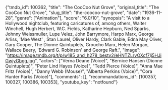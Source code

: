 {"tmdb_id": 100362, "title": "The CooCoo Nut Grove", "original_title": "The CooCoo Nut Grove", "slug_title": "the-coocoo-nut-grove", "date": "1936-11-28", "genre": ["Animation"], "score": "6.0/10", "synopsis": "A visit to a Hollywood nightclub, featuring caricatures of, among others, Walter Winchell, Hugh Herbert, W.C. Fields, Katharine Hepburn, Ned Sparks, Johnny Weissmuller, Lupe Velez, John Barrymore, Harpo Marx, George Arliss, 'Mae West' , Stan Laurel, Oliver Hardy, Clark Gable, Edna May Oliver, Gary Cooper, The Dionne Quintuplets, Groucho Marx, Helen Morgan, Wallace Beery, 'Edward G. Robinson' and George Raft.", "image": "https://image.tmdb.org/t/p/w185_and_h278_bestv2/eHNTZLrvOXcf7Ij5HJiGwjyGbgg.jpg", "actors": ["Verna Deane (Voice)", "Bernice Hansen (Dionne Quintuplets)", "Peter Lind Hayes (Voice)", "Tedd Pierce (Voice)", "Anna Mae Fritz (Voice)", "Danny Webb (Mouse)", "Alberta Perkins (Voice)", "Cora Hunter Parks (Voice)"], "comments": [], "recommandations_id": [100357, 100327, 100386, 100353], "youtube_key": "notfound"}